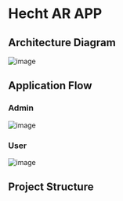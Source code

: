 # Hecht AR APP
## Architecture Diagram 
![image](https://user-images.githubusercontent.com/62984042/194009909-507f0b4d-b79c-4de1-8025-3d00967e56eb.png)
## Application Flow
### Admin
![image](https://user-images.githubusercontent.com/62984042/194010502-2a990e97-5920-4fbd-96b1-a410c9a54f3b.png)
### User
![image](https://user-images.githubusercontent.com/62984042/194010580-9202f6a0-f81d-41d7-8f7c-4fcfaabeb991.png)
## Project Structure
